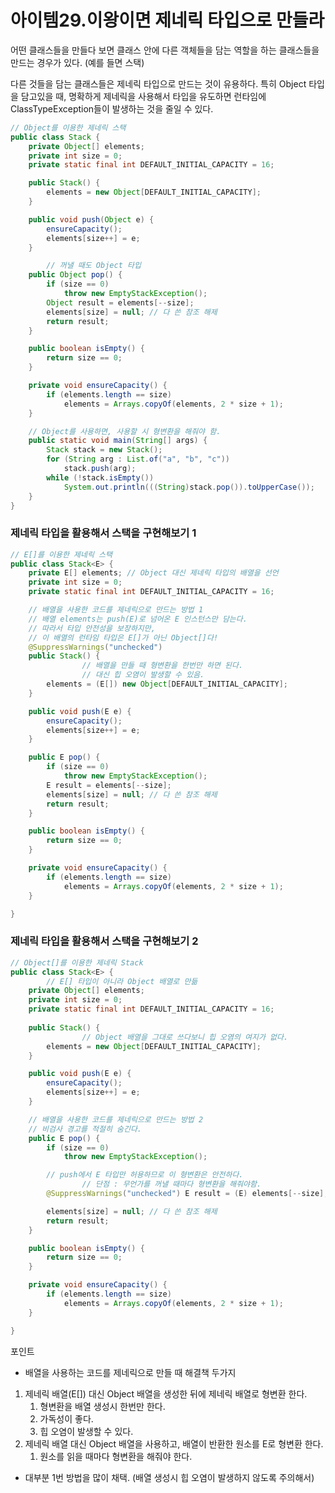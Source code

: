 # 아이템29.이왕이면 제네릭 타입으로 만들라

어떤 클래스들을 만들다 보면 클래스 안에 다른 객체들을 담는 역할을 하는 클래스들을 만드는 경우가 있다. (예를 들면 스택)

다른 것들을 담는 클래스들은 제네릭 타입으로 만드는 것이 유용하다. 특히 Object 타입을 담고있을 때, 명확하게 제네릭을 사용해서 타입을 유도하면 런타임에 ClassTypeException들이 발생하는 것을 줄일 수 있다.

```java
// Object를 이용한 제네릭 스택
public class Stack {
    private Object[] elements;
    private int size = 0;
    private static final int DEFAULT_INITIAL_CAPACITY = 16;

    public Stack() {
        elements = new Object[DEFAULT_INITIAL_CAPACITY];
    }

    public void push(Object e) {
        ensureCapacity();
        elements[size++] = e;
    }

		// 꺼낼 때도 Object 타입
    public Object pop() {
        if (size == 0)
            throw new EmptyStackException();
        Object result = elements[--size];
        elements[size] = null; // 다 쓴 참조 해제
        return result;
    }

    public boolean isEmpty() {
        return size == 0;
    }

    private void ensureCapacity() {
        if (elements.length == size)
            elements = Arrays.copyOf(elements, 2 * size + 1);
    }

    // Object를 사용하면, 사용할 시 형변환을 해줘야 함.
    public static void main(String[] args) {
        Stack stack = new Stack();
        for (String arg : List.of("a", "b", "c"))
            stack.push(arg);
        while (!stack.isEmpty())
            System.out.println(((String)stack.pop()).toUpperCase());
    }
}
```

### 제네릭 타입을 활용해서 스택을 구현해보기 1

```java
// E[]를 이용한 제네릭 스택
public class Stack<E> {
    private E[] elements; // Object 대신 제네릭 타입의 배열을 선언
    private int size = 0;
    private static final int DEFAULT_INITIAL_CAPACITY = 16;

    // 배열을 사용한 코드를 제네릭으로 만드는 방법 1
    // 배열 elements는 push(E)로 넘어온 E 인스턴스만 담는다.
    // 따라서 타입 안전성을 보장하지만,
    // 이 배열의 런타임 타입은 E[]가 아닌 Object[]다!
    @SuppressWarnings("unchecked")
    public Stack() {
				// 배열을 만들 때 형변환을 한번만 하면 된다.
				// 대신 힙 오염이 발생할 수 있음.
        elements = (E[]) new Object[DEFAULT_INITIAL_CAPACITY];
    }

    public void push(E e) {
        ensureCapacity();
        elements[size++] = e;
    }

    public E pop() {
        if (size == 0)
            throw new EmptyStackException();
        E result = elements[--size];
        elements[size] = null; // 다 쓴 참조 해제
        return result;
    }

    public boolean isEmpty() {
        return size == 0;
    }

    private void ensureCapacity() {
        if (elements.length == size)
            elements = Arrays.copyOf(elements, 2 * size + 1);
    }

}
```

### 제네릭 타입을 활용해서 스택을 구현해보기 2

```java
// Object[]를 이용한 제네릭 Stack
public class Stack<E> {
		// E[] 타입이 아니라 Object 배열로 만듦
    private Object[] elements;
    private int size = 0;
    private static final int DEFAULT_INITIAL_CAPACITY = 16;
    
    public Stack() {
				// Object 배열을 그대로 쓰다보니 힙 오염의 여지가 없다.
        elements = new Object[DEFAULT_INITIAL_CAPACITY];
    }

    public void push(E e) {
        ensureCapacity();
        elements[size++] = e;
    }

    // 배열을 사용한 코드를 제네릭으로 만드는 방법 2
    // 비검사 경고를 적절히 숨긴다.
    public E pop() {
        if (size == 0)
            throw new EmptyStackException();

        // push에서 E 타입만 허용하므로 이 형변환은 안전하다.
				// 단점 : 무언가를 꺼낼 때마다 형변환을 해줘야함.
        @SuppressWarnings("unchecked") E result = (E) elements[--size];

        elements[size] = null; // 다 쓴 참조 해제
        return result;
    }

    public boolean isEmpty() {
        return size == 0;
    }

    private void ensureCapacity() {
        if (elements.length == size)
            elements = Arrays.copyOf(elements, 2 * size + 1);
    }

}
```

포인트

- 배열을 사용하는 코드를 제네릭으로 만들 때 해결책 두가지
1. 제네릭 배열(E[]) 대신 Object 배열을 생성한 뒤에 제네릭 배열로 형변환 한다.
    1. 형변환을 배열 생성시 한번만 한다.
    2. 가독성이 좋다.
    3. 힙 오염이 발생할 수 있다.
2. 제네릭 배열 대신 Object 배열을 사용하고, 배열이 반환한 원소를 E로 형변환 한다.
    1. 원소를 읽을 때마다 형변환을 해줘야 한다.

- 대부분 1번 방법을 많이 채택. (배열 생성시 힙 오염이 발생하지 않도록 주의해서)
